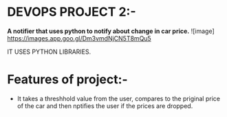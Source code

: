 # DEVOPS PROJECT 2:-
**A notifier that uses python to notify about change in car price.**
![image] https://images.app.goo.gl/Dm3vmdNjCN5T8mQu5

IT USES PYTHON LIBRARIES.

# Features of project:-
- It takes a threshhold value from the user, compares to the priginal price of the car and then nptifies the user if the prices are dropped.



